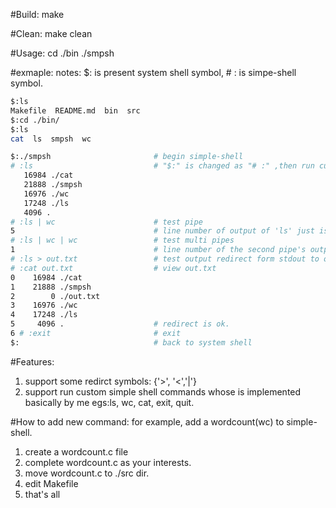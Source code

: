 #Build:
	make

#Clean:
	make clean

#Usage:
	cd ./bin
	./smpsh

#exmaple:
notes: $: is present system shell symbol,
	   # : is simpe-shell symbol.
```bash
$:ls
Makefile  README.md  bin  src
$:cd ./bin/
$:ls
cat  ls  smpsh  wc

$:./smpsh						# begin simple-shell
# :ls							# "$:" is changed as "# :" ,then run custom ls command
   16984 ./cat
   21888 ./smpsh
   16976 ./wc
   17248 ./ls
   4096 .
# :ls | wc						# test pipe 
5								# line number of output of 'ls' just is 5, that's ok.
# :ls | wc | wc                 # test multi pipes
1								# line number of the second pipe's output just is 1. that's ok.
# :ls > out.txt                 # test output redirect form stdout to out.txt.
# :cat out.txt                  # view out.txt 
0    16984 ./cat
1    21888 ./smpsh
2        0 ./out.txt
3    16976 ./wc
4    17248 ./ls
5     4096 .                    # redirect is ok.
6 # :exit						# exit
$:							    # back to system shell	
```

#Features:
1. support some redirct symbols: {'>', '<','|'}
2. support run custom simple shell commands whose is implemented basically by me
   egs:ls, wc, cat, exit, quit.

#How to add new command:
for example, add a wordcount(wc) to simple-shell.
1. create a wordcount.c file
2. complete wordcount.c as your interests.
3. move wordcount.c to ./src dir.
4. edit Makefile
5. that's all



